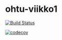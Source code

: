 # ohtu-viikko1
[![Build Status](https://travis-ci.org/laimikko1/ohtu-viikko1.svg?branch=master)](https://travis-ci.org/laimikko1/ohtu-viikko1)


[![codecov](https://codecov.io/gh/laimikko1/ohtu-viikko1/branch/master/graph/badge.svg)](https://codecov.io/gh/laimikko1/ohtu-viikko1)
